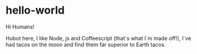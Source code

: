 # hello-world

Hi Humans!

Hubot here, I like Node, js and Coffeescript (that´s what I´m made off!),
I´ve had tacos on the moon and find them far superior to Earth tacos.
